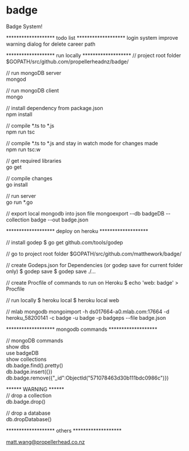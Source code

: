 # badge

Badge System!

******************* todo list *******************
login system
improve warning dialog for delete
career path



******************* run locally *******************
// project root folder  
$GOPATH/src/github.com/propellerheadnz/badge/

// run mongoDB server  
mongod

// run mongoDB client  
mongo

// install dependency from package.json  
npm install

// compile *.ts to *.js  
npm run tsc

// compile *.ts to *.js and stay in watch mode for changes made  
npm run tsc:w

// get required libraries  
go get 

// compile changes   
go install

// run server  
go run *.go

// export local mongodb into json file
mongoexport --db badgeDB --collection badge --out badge.json

******************* deploy on heroku *******************

// install godep
$ go get github.com/tools/godep

// go to project root folder
$GOPATH/src/github.com/matthework/badge/

// create Godeps.json for Dependencies (or godep save for current folder only)
$ godep save
$ godep save ./...

// create Procfile of commands to run on Heroku
$ echo 'web: badge' > Procfile

// run locally
$ heroku local
$ heroku local web

// mlab mongodb
mongoimport -h ds017664-a0.mlab.com:17664 -d heroku_58200141 -c badge -u badge -p badgeps --file badge.json

******************* mongodb commands *******************

// mongoDB commands  
show dbs  
use badgeDB  
show collections  
db.badge.find().pretty()  
db.badge.insert({})  
db.badge.remove({"_id":ObjectId("571078463d30b111bdc0986c")})  


****** WARNING ******  
// drop a collection  
db.badge.drop()  

// drop a database  
db.dropDatabase()  


******************* others *******************

matt.wang@propellerhead.co.nz


